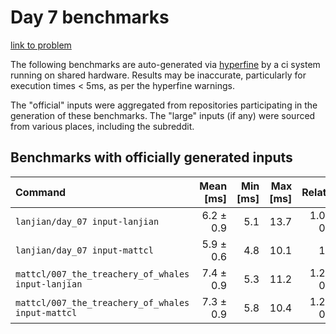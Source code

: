# Day 7 benchmarks

[link to problem](http://adventofcode.com/2021/day/7)

The following benchmarks are auto-generated via [hyperfine](https://github.com/sharkdp/hyperfine) by a ci system running on shared hardware. Results may be inaccurate, particularly for execution times < 5ms, as per the hyperfine warnings.

The "official" inputs were aggregated from repositories participating in the generation of these benchmarks. The "large" inputs (if any) were sourced from various places, including the subreddit.

## Benchmarks with officially generated inputs
| Command | Mean [ms] | Min [ms] | Max [ms] | Relative |
|:---|---:|---:|---:|---:|
| `lanjian/day_07 input-lanjian` | 6.2 ± 0.9 | 5.1 | 13.7 | 1.05 ± 0.19 |
| `lanjian/day_07 input-mattcl` | 5.9 ± 0.6 | 4.8 | 10.1 | 1.00 |
| `mattcl/007_the_treachery_of_whales input-lanjian` | 7.4 ± 0.9 | 5.3 | 11.2 | 1.26 ± 0.20 |
| `mattcl/007_the_treachery_of_whales input-mattcl` | 7.3 ± 0.9 | 5.8 | 10.4 | 1.24 ± 0.20 |
